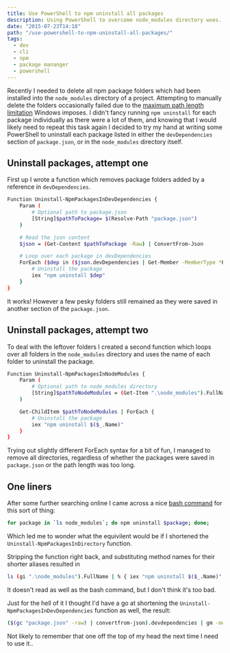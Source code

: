 ```yaml
---
title: Use PowerShell to npm uninstall all packages
description: Using PowerShell to overcome node_modules directory woes.
date: "2015-07-23T14:18"
path: "/use-powershell-to-npm-uninstall-all-packages/"
tags:
  - dev
  - cli
  - npm
  - package mananger
  - powershell
---
```


Recently I needed to delete all npm package folders which had been installed into the `node_modules` directory of a project. Attempting to manually delete the folders occasionally failed due to the [maximum path length limitation](https://msdn.microsoft.com/en-us/library/aa365247%28v=vs.85%29.aspx#maxpath) Windows imposes. I didn't fancy running `npm uninstall` for each package individually as there were a lot of them, and knowing that I would likely need to repeat this task again I decided to try my hand at writing some PowerShell to uninstall each package listed in either the `devDependencies` section of `package.json`, or in the `node_modules` directory itself.

## Uninstall packages, attempt one

First up I wrote a function which removes package folders added by a reference in `devDependencies`.

```bash
Function Uninstall-NpmPackagesInDevDependencies {
    Param (
        # Optional path to package.json
        [String]$pathToPackage= $(Resolve-Path "package.json")
    )

    # Read the json content
    $json = (Get-Content $pathToPackage -Raw) | ConvertFrom-Json

    # Loop over each package in devDependencies
    ForEach ($dep in ($json.devDependencies | Get-Member -MemberType *Property).Name) {
        # Uninstall the package
        iex "npm uninstall $dep"
    }
}
```

It works! However a few pesky folders still remained as they were saved in another section of the `package.json`.

## Uninstall packages, attempt two

To deal with the leftover folders I created a second function which loops over all folders in the `node_modules` directory and uses the name of each folder to uninstall the package.

```bash
Function Uninstall-NpmPackagesInNodeModules {
    Param (
        # Optional path to node_modules directory
        [String]$pathToNodeModules = (Get-Item ".\node_modules").FullName
    )

    Get-ChildItem $pathToNodeModules | ForEach {
        # Uninstall the package
        iex "npm uninstall $($_.Name)"
    }
}
```

Trying out slightly different ForEach syntax for a bit of fun, I managed to remove all directories, regardless of whether the packages were saved in `package.json` or the path length was too long.

## One liners

After some further searching online I came across a nice [bash command](http://blog.legacyteam.info/2014/10/how-to-remove-all-local-npm-packages/) for this sort of thing:

```bash
for package in `ls node_modules`; do npm uninstall $package; done;
```

Which led me to wonder what the equivilent would be if I shortened the `Uninstall-NpmPackagesInDirectory` function.

Stripping the function right back, and substituting method names for their shorter aliases resulted in

```bash
ls (gi ".\node_modules").FullName | % { iex "npm uninstall $($_.Name)" }
```

It doesn't read as well as the bash command, but I don't think it's too bad.

Just for the hell of it I thought I'd have a go at shortening the `Uninstall-NpmPackagesInDevDependencies` function as well, the result:

```bash
($(gc "package.json" -raw) | convertfrom-json).devdependencies | gm -membertype *property | % { iex "npm uninstall $dep" }
```

Not likely to remember that one off the top of my head the next time I need to use it..
